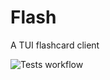 # Flash
A TUI flashcard client

![Tests workflow](https://github.com/jmcveigh55/flash/actions/workflows/unit-test.yaml/badge.svg)
